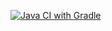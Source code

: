 [![Java CI with Gradle](https://github.com/Katya1539/homework5.4/actions/workflows/blank.yml/badge.svg)](https://github.com/Katya1539/homework5.4/actions/workflows/blank.yml)
